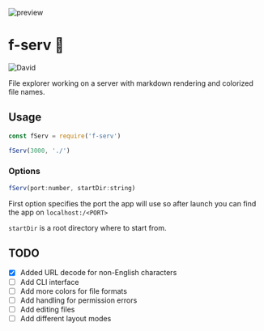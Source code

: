 ![preview](https://thumbs.gfycat.com/CarelessSoftBufflehead-size_restricted.gif)

# f-serv 📁

![David](https://img.shields.io/david/talentlessguy/f-serv.svg?style=flat-square)

File explorer working on a server with markdown rendering and colorized file names.

## Usage

```js
const fServ = require('f-serv')

fServ(3000, './')
```

### Options

```js
fServ(port:number, startDir:string)
```

First option specifies the port the app will use so after launch you can find the app on `localhost:/<PORT>`

`startDir` is a root directory where to start from.

## TODO

- [x] Added URL decode for non-English characters
- [ ] Add CLI interface
- [ ] Add more colors for file formats
- [ ] Add handling for permission errors
- [ ] Add editing files
- [ ] Add different layout modes
